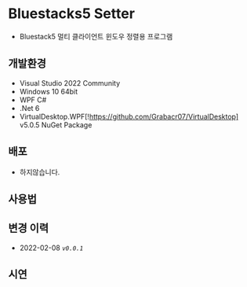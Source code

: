 # Bluestacks5 Setter
- Bluestack5 멀티 클라이언트 윈도우 정렬용 프로그램

## 개발환경
- Visual Studio 2022 Community
- Windows 10 64bit
- WPF C#
- .Net 6
- VirtualDesktop.WPF[!https://github.com/Grabacr07/VirtualDesktop] v5.0.5 NuGet Package

## 배포
- 하지않습니다.


## 사용법


## 변경 이력
- 2022-02-08 *``v0.0.1``*

## 시연

